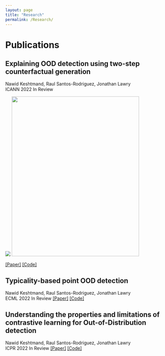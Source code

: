 ```yaml
---
layout: page
title: "Research"
permalink: /Research/
---
```


# Publications

## Explaining OOD detection using two-step   counterfactual generation
Nawid Keshtmand, Raul Santos-Rodriguez, Jonathan Lawry  
ICANN 2022 In Review


<img src="../images/what-if.jpg">
<img src="../images/what-if.jpg" width="400" 
     height="500"/>


[[Paper]](https://www.overleaf.com/project/623c91a3e49ceb864ebc4e44) [[Code]](https://github.com/OngoingMLProjects/Contrastive_Dirichlet)


##  Typicality-based point OOD detection

Nawid Keshtmand, Raul Santos-Rodriguez, Jonathan Lawry  
ECML 2022 In Review
[[Paper]](https://www.overleaf.com/project/6177e98aed9c4d52c9b492db) [[Code]]((https://github.com/OngoingMLProjects/Contrastive_Representation_Uncertainty))

## Understanding the properties and limitations of contrastive learning for Out-of-Distribution detection
Nawid Keshtmand, Raul Santos-Rodriguez, Jonathan Lawry  
ICPR 2022 In Review
[[Paper]](https://www.overleaf.com/project/610e721107d0070578038c9c)  [[Code]](https://github.com/OngoingMLProjects/Contrastive_Representation_Uncertainty)









